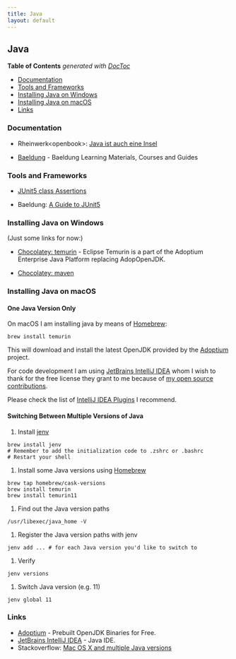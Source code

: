 ```yaml
---
title: Java
layout: default
---
```


## Java

<!-- START doctoc generated TOC please keep comment here to allow auto update -->
<!-- DON'T EDIT THIS SECTION, INSTEAD RE-RUN doctoc TO UPDATE -->
**Table of Contents**  *generated with [DocToc](https://github.com/thlorenz/doctoc)*

- [Documentation](#documentation)
- [Tools and Frameworks](#tools-and-frameworks)
- [Installing Java on Windows](#installing-java-on-windows)
- [Installing Java on macOS](#installing-java-on-macos)
- [Links](#links)

<!-- END doctoc generated TOC please keep comment here to allow auto update -->

### Documentation

- Rheinwerk&lt;openbook&gt;: [Java ist auch eine Insel](https://openbook.rheinwerk-verlag.de/javainsel/)

- [Baeldung](https://www.baeldung.com/start-here) - Baeldung Learning Materials, Courses and Guides

### Tools and Frameworks

- [JUnit5 class Assertions](https://junit.org/junit5/docs/5.0.1/api/org/junit/jupiter/api/Assertions.html)

- Baeldung: [A Guide to JUnit5](https://www.baeldung.com/junit-5)

### Installing Java on Windows

(Just some links for now:)

- [Chocolatey: temurin](https://community.chocolatey.org/packages/temurin) - Eclipse Temurin is a part of the Adoptium Enterprise Java Platform replacing AdopOpenJDK.

- [Chocolatey: maven](https://community.chocolatey.org/packages/maven)

### Installing Java on macOS

#### One Java Version Only

On macOS I am installing java by means of [Homebrew](https://brew.io):

```shell
brew install temurin
```

This will download and install the latest OpenJDK provided by the [Adoptium](https://adoptium.net/index.html?variant=openjdk16&jvmVariant=hotspot) project.

For code development I am using [JetBrains IntelliJ IDEA](https://www.jetbrains.com/?from=RemoteControlledProcess) whom I wish to thank for the free license they grant to me because of [my open source contributions](https://github.com/wonderbird).

Please check the list of [IntelliJ IDEA Plugins](../plugins/jetbrains-intellij-idea-plugins.html) I recommend.

#### Switching Between Multiple Versions of Java

1. Install [jenv](htts://jenv.be)

```shell
brew install jenv
# Remember to add the initialization code to .zshrc or .bashrc
# Restart your shell
```

1. Install some Java versions using [Homebrew](htts://brew.io)

```shell
brew tap homebrew/cask-versions
brew install temurin
brew install temurin11
```

1. Find out the Java version paths

```shell
/usr/libexec/java_home -V
```

1. Register the Java version paths with jenv

```shell
jenv add ... # for each Java version you'd like to switch to
```

1. Verify

```shell
jenv versions
```

1. Switch Java version (e.g. 11)

```shell
jenv global 11
```

### Links

- [Adoptium](https://adoptium.net/index.html?variant=openjdk16&jvmVariant=hotspot) - Prebuilt OpenJDK Binaries for Free.
- [JetBrains IntelliJ IDEA](https://www.jetbrains.com/idea/) - Java IDE.
- Stackoverflow: [Mac OS X and multiple Java versions](https://stackoverflow.com/questions/26252591/mac-os-x-and-multiple-java-versions)
